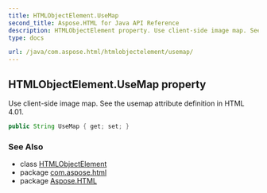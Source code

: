 ```yaml
---
title: HTMLObjectElement.UseMap
second_title: Aspose.HTML for Java API Reference
description: HTMLObjectElement property. Use client-side image map. See the usemap attribute definition in HTML 4.01
type: docs

url: /java/com.aspose.html/htmlobjectelement/usemap/
---
```

## HTMLObjectElement.UseMap property

Use client-side image map. See the usemap attribute definition in HTML 4.01.

```java
public String UseMap { get; set; }
```

### See Also

* class [HTMLObjectElement](../)
* package [com.aspose.html](../../../com.aspose.html/)
* package [Aspose.HTML](../../../)
